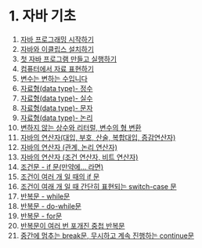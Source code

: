 # 1. 자바 기초

01. [자바 프로그래밍 시작하기](https://github.com/2023-05-JAVA-DEVELOPER-143/01.JAVA_FUNDMENTAL/blob/master/00.DOC/1.%EC%9E%90%EB%B0%94%EA%B8%B0%EC%B4%88/01-01%5B%EC%9E%90%EB%B0%94%20%ED%94%84%EB%A1%9C%EA%B7%B8%EB%9E%98%EB%B0%8D%20%EC%8B%9C%EC%9E%91%ED%95%98%EA%B8%B0%5D/README.md)
02. [자바와 이클립스 설치하기](https://github.com/2023-05-JAVA-DEVELOPER-143/01.JAVA_FUNDMENTAL/blob/master/00.DOC/1.%EC%9E%90%EB%B0%94%EA%B8%B0%EC%B4%88/01-02%5B%EC%9E%90%EB%B0%94%EC%99%80%20%EC%9D%B4%ED%81%B4%EB%A6%BD%EC%8A%A4%20%EC%84%A4%EC%B9%98%ED%95%98%EA%B8%B0%5D/README.md)
03. [첫 자바 프로그램 만들고 실행하기](https://github.com/2023-05-JAVA-DEVELOPER-143/01.JAVA_FUNDMENTAL/blob/master/00.DOC/1.%EC%9E%90%EB%B0%94%EA%B8%B0%EC%B4%88/01-03%5B%EC%B2%AB%20%EC%9E%90%EB%B0%94%20%ED%94%84%EB%A1%9C%EA%B7%B8%EB%9E%A8%20%EB%A7%8C%EB%93%A4%EA%B3%A0%20%EC%8B%A4%ED%96%89%ED%95%98%EA%B8%B0%5D/README.md)
04. [컴퓨터에서 자료 표현하기](https://github.com/2023-05-JAVA-DEVELOPER-143/01.JAVA_FUNDMENTAL/blob/master/00.DOC/1.%EC%9E%90%EB%B0%94%EA%B8%B0%EC%B4%88/01-04%5B%EC%BB%B4%ED%93%A8%ED%84%B0%EC%97%90%EC%84%9C%20%EC%9E%90%EB%A3%8C%20%ED%91%9C%ED%98%84%ED%95%98%EA%B8%B0%5D/README.md)
05. [변수는 변하는 수입니다](https://github.com/2023-05-JAVA-DEVELOPER-143/01.JAVA_FUNDMENTAL/blob/master/00.DOC/1.%EC%9E%90%EB%B0%94%EA%B8%B0%EC%B4%88/01-05%5B%EB%B3%80%EC%88%98%EB%8A%94%20%EB%B3%80%ED%95%98%EB%8A%94%20%EC%88%98%EC%9E%85%EB%8B%88%EB%8B%A4%5D/README.md)
06. [자료형(data type)- 정수](https://github.com/2023-05-JAVA-DEVELOPER-143/01.JAVA_FUNDMENTAL/blob/master/00.DOC/1.%EC%9E%90%EB%B0%94%EA%B8%B0%EC%B4%88/01-06%5B%EC%9E%90%EB%A3%8C%ED%98%95(data%20type)%EC%A0%95%EC%88%98%5D/README.md)
07. [자료형(data type)- 실수](https://github.com/2023-05-JAVA-DEVELOPER-143/01.JAVA_FUNDMENTAL/blob/master/00.DOC/1.%EC%9E%90%EB%B0%94%EA%B8%B0%EC%B4%88/01-07%5B%EC%9E%90%EB%A3%8C%ED%98%95(data%20type)%EC%8B%A4%EC%88%98%5D/README.md)
08. [자료형(data type)- 문자](https://github.com/2023-05-JAVA-DEVELOPER-143/01.JAVA_FUNDMENTAL/blob/master/00.DOC/1.%EC%9E%90%EB%B0%94%EA%B8%B0%EC%B4%88/01-08%5B%EC%9E%90%EB%A3%8C%ED%98%95(data%20type)%EB%AC%B8%EC%9E%90%5D/README.md)
09. [자료형(data type)- 논리](https://github.com/2023-05-JAVA-DEVELOPER-143/01.JAVA_FUNDMENTAL/blob/master/00.DOC/1.%EC%9E%90%EB%B0%94%EA%B8%B0%EC%B4%88/01-09%5B%EC%9E%90%EB%A3%8C%ED%98%95(data%20type)%EB%85%BC%EB%A6%AC%5D/README.md)
10. [변하지 않는 상수와 리터럴, 변수의 형 변환](https://github.com/2023-05-JAVA-DEVELOPER-143/01.JAVA_FUNDMENTAL/blob/master/00.DOC/1.%EC%9E%90%EB%B0%94%EA%B8%B0%EC%B4%88/01-10%5B%EC%83%81%EC%88%98%EC%99%80%EB%A6%AC%ED%84%B0%EB%9F%B4%2C%ED%98%95%EB%B3%80%ED%99%98%5D/README.md)
11. [자바의 연산자(대입, 부호, 산술, 복합대입, 증감연산자)](https://github.com/2023-05-JAVA-DEVELOPER-143/01.JAVA_FUNDMENTAL/blob/master/00.DOC/1.%EC%9E%90%EB%B0%94%EA%B8%B0%EC%B4%88/01-11%5B%EC%97%B0%EC%82%B0%EC%9E%90(%EB%8C%80%EC%9E%85%2C%EB%B6%80%ED%98%B8%2C%EC%82%B0%EC%88%A0%2C%EB%B3%B5%ED%95%A9%EB%8C%80%EC%9E%85%2C%EC%A6%9D%EA%B0%90%EC%97%B0%EC%82%B0%EC%9E%90)%5D/README.md)
12. [자바의 연산자 (관계, 논리 연산자)](https://github.com/2023-05-JAVA-DEVELOPER-143/01.JAVA_FUNDMENTAL/blob/master/00.DOC/1.%EC%9E%90%EB%B0%94%EA%B8%B0%EC%B4%88/01-12%5B%EC%97%B0%EC%82%B0%EC%9E%90(%EA%B4%80%EA%B3%84%2C%20%EB%85%BC%EB%A6%AC%20%EC%97%B0%EC%82%B0%EC%9E%90)%5D/README.md)
13. [자바의 연산자 (조건 연산자, 비트 연산자)](https://github.com/2023-05-JAVA-DEVELOPER-143/01.JAVA_FUNDMENTAL/blob/master/00.DOC/1.%EC%9E%90%EB%B0%94%EA%B8%B0%EC%B4%88/01-13%5B%EC%97%B0%EC%82%B0%EC%9E%90(%EC%A1%B0%EA%B1%B4%20%EC%97%B0%EC%82%B0%EC%9E%90%2C%20%EB%B9%84%ED%8A%B8%20%EC%97%B0%EC%82%B0%EC%9E%90)%5D/README.md)
14. [조건문 - if 문(만약에... 라면)](https://github.com/2023-05-JAVA-DEVELOPER-143/01.JAVA_FUNDMENTAL/blob/master/00.DOC/1.%EC%9E%90%EB%B0%94%EA%B8%B0%EC%B4%88/01-14%5B%EC%A1%B0%EA%B1%B4%EB%AC%B8%20-%20if%20%EB%AC%B8(%EB%A7%8C%EC%95%BD%EC%97%90...%20%EB%9D%BC%EB%A9%B4)%5D/README.md)
15. [조건이 여러 개 일 때의 if 문](https://github.com/2023-05-JAVA-DEVELOPER-143/01.JAVA_FUNDMENTAL/blob/master/00.DOC/1.%EC%9E%90%EB%B0%94%EA%B8%B0%EC%B4%88/01-15%5B%EC%A1%B0%EA%B1%B4%EC%9D%B4%20%EC%97%AC%EB%9F%AC%20%EA%B0%9C%20%EC%9D%BC%20%EB%95%8C%EC%9D%98%20if%20%EB%AC%B8%5D/README.md)
16. [조건이 여래 개 일 때 간단히 표현되는 switch-case 문](https://github.com/2023-05-JAVA-DEVELOPER-143/01.JAVA_FUNDMENTAL/blob/master/00.DOC/1.%EC%9E%90%EB%B0%94%EA%B8%B0%EC%B4%88/01-16%5B%EC%A1%B0%EA%B1%B4%EC%9D%B4%20%EC%97%AC%EB%9E%98%20%EA%B0%9C%20%EC%9D%BC%20%EB%95%8C%20%EA%B0%84%EB%8B%A8%ED%9E%88%20%ED%91%9C%ED%98%84%EB%90%98%EB%8A%94%20switch-case%20%EB%AC%B8%5D/README.md)
17. [반복문 - while문](https://github.com/2023-05-JAVA-DEVELOPER-143/01.JAVA_FUNDMENTAL/blob/master/00.DOC/1.%EC%9E%90%EB%B0%94%EA%B8%B0%EC%B4%88/01-17%5B%EB%B0%98%EB%B3%B5%EB%AC%B8%20-%20while%EB%AC%B8%5D/README.md)
18. [반복문 - do-while문](https://github.com/2023-05-JAVA-DEVELOPER-143/01.JAVA_FUNDMENTAL/blob/master/00.DOC/1.%EC%9E%90%EB%B0%94%EA%B8%B0%EC%B4%88/01-18%5B%EB%B0%98%EB%B3%B5%EB%AC%B8%20-%20do-while%EB%AC%B8%5D/README.md)
19. [반복문 - for문](https://github.com/2023-05-JAVA-DEVELOPER-143/01.JAVA_FUNDMENTAL/blob/master/00.DOC/1.%EC%9E%90%EB%B0%94%EA%B8%B0%EC%B4%88/01-19%5B%EB%B0%98%EB%B3%B5%EB%AC%B8%20-%20for%EB%AC%B8%5D/README.md)
20. [반복문이 여러 번 포개진 중첩 반복문](https://github.com/2023-05-JAVA-DEVELOPER-143/01.JAVA_FUNDMENTAL/blob/master/00.DOC/1.%EC%9E%90%EB%B0%94%EA%B8%B0%EC%B4%88/01-20%5B%EB%B0%98%EB%B3%B5%EB%AC%B8%EC%9D%B4%20%EC%97%AC%EB%9F%AC%20%EB%B2%88%20%ED%8F%AC%EA%B0%9C%EC%A7%84%20%EC%A4%91%EC%B2%A9%20%EB%B0%98%EB%B3%B5%EB%AC%B8%5D/README.md)
21. [중간에 멈추는 break문, 무시하고 계속 진행하는 continue문](https://github.com/2023-05-JAVA-DEVELOPER-143/01.JAVA_FUNDMENTAL/blob/master/00.DOC/1.%EC%9E%90%EB%B0%94%EA%B8%B0%EC%B4%88/01-21%5B%EC%A4%91%EA%B0%84%EC%97%90%20%EB%A9%88%EC%B6%94%EB%8A%94%20break%EB%AC%B8%2C%20%EB%AC%B4%EC%8B%9C%ED%95%98%EA%B3%A0%20%EA%B3%84%EC%86%8D%20%EC%A7%84%ED%96%89%ED%95%98%EB%8A%94%20continue%EB%AC%B8%5D/README.md)
